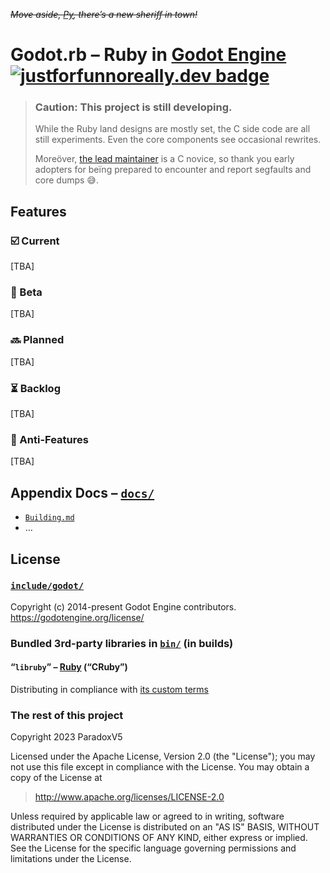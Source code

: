 ~~*Move aside, [Py](https://github.com/touilleMan/godot-python/tree/godot4-meson), there’s a new sheriff in town!*~~

# Godot.rb – Ruby in [Godot Engine](https://godotengine.org) [![justforfunnoreally.dev badge](https://img.shields.io/badge/justforfunnoreally-dev-9ff)](https://justforfunnoreally.dev)

> ### Caution: This project is still developing.
> 
> While the Ruby land designs are mostly set, the C side code are all still experiments.
> Even the core components see occasional rewrites.
> 
> Moreöver, [the lead maintainer](https://github.com/ParadoxV5) is a C novice,
> so thank you early adopters for beïng prepared to encounter and report segfaults and core dumps 😅.


## Features

### ☑️️ Current
[TBA]

### 📝 Beta
[TBA]

### 🔜 Planned
[TBA]

### ⏳ Backlog
[TBA]

### 🧊 Anti-Features
[TBA]


## Appendix Docs – [`docs/`](docs/)

* [`Building.md`](docs/dev/Building.md)
* …


## License

### [`include/godot/`](include/godot/)

Copyright (c) 2014-present Godot Engine contributors. https://godotengine.org/license/

### Bundled 3rd-party libraries in [`bin/`](bin/) (in builds)

#### “`libruby`” – [Ruby](https://www.ruby-lang.org) (“CRuby”)
Distributing in compliance with [its custom terms](https://github.com/ruby/ruby/blob/HEAD/COPYING#L25-L30)

### The rest of this project

Copyright 2023 ParadoxV5

Licensed under the Apache License, Version 2.0 (the "License");
you may not use this file except in compliance with the License.
You may obtain a copy of the License at

> http://www.apache.org/licenses/LICENSE-2.0

Unless required by applicable law or agreed to in writing, software
distributed under the License is distributed on an "AS IS" BASIS,
WITHOUT WARRANTIES OR CONDITIONS OF ANY KIND, either express or implied.
See the License for the specific language governing permissions and
limitations under the License.
